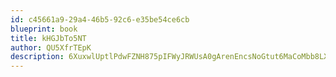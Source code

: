 ```yaml
---
id: c45661a9-29a4-46b5-92c6-e35be54ce6cb
blueprint: book
title: kHGJbTo5NT
author: QU5XfrTEpK
description: 6XuxwlUptlPdwFZNH875pIFWyJRWUsA0gArenEncsNoGtut6MaCoMbb8LXG8h4QDQOHrlixs8RRuRhqG0gnV6areP73B6R5A5ero
---
```

